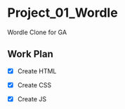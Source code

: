 # Project_01_Wordle

Wordle Clone for GA

## Work Plan
- [x] Create HTML
- [x] Create CSS
- [x] Create JS 


